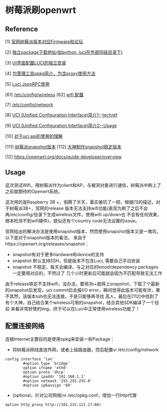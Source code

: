 

# 树莓派刷openwrt

## Reference

[1] [官网树莓派版本对应Firmware和论坛](https://openwrt.org/toh/raspberry_pi_foundation/raspberry_pi)

[2] [独立package下载地址(如python, luci在外部同级目录下)](http://downloads.openwrt.org/releases/18.06.4/packages/aarch64_cortex-a53/packages/)

[3] [UI界面配置LUCI的独立安装](https://openwrt.org/docs/guide-user/luci/luci.essentials)

[4] [包管理工具opkg简介，包含proxy使用方法](https://openwrt.org/docs/guide-user/additional-software/opkg)

[5] [Luci JsonRPC使用](https://github.com/openwrt/luci/wiki/JsonRpcHowTo)

[61] [/etc/config/wireless](https://openwrt.org/docs/guide-user/network/wifi/basic)
[62] [wifi 配置](https://oldwiki.archive.openwrt.org/doc/uci/wireless#regenerate_configuration)

[7] [/etc/config/network](https://openwrt.org/docs/guide-user/base-system/basic-networking)

[8] [UCI (Unified Configuration Interface)简介1--techref](https://openwrt.org/docs/techref/uci)

[9] [UCI (Unified Configuration Interface)简介2--Usage](https://openwrt.org/docs/guide-user/base-system/uci)

[10] [对于uci api的使用的理解](https://wiki.teltonika.lt/view/UCI_command_usage)

[111] [树莓派snapshot版本](https://downloads.openwrt.org/snapshots/targets/brcm2708/bcm2710/)
[112] [大神制作snapshot稳定版本](https://forum.openwrt.org/t/18-06-on-raspberry-pi-3-b/18670/40)

[12] https://openwrt.org/docs/guide-developer/overview

## Usage

这次测试Wifi，用树莓派作为client和AP，与被测对象进行通信，树莓派中刷上了之前就期待的Openwrt系统。

这次用的是Raspberry 3B +，倒腾了半天，着实被坑了一把，根据[1]的描述，对于树莓派3B+，官网的release
版本无法支持wifi功能(表现为刷了之后不会再/etc/config/目录下生成wireless文件，使用wifi up/down也
不会有任何效果，根本检测不到wifi硬件)，貌似还有个country code无法设置的issue。

官网给出的解决办法是使用snapshot版本，然而使用snapshot版本又是一堆坑，以下是对于snapshot版本的看法，
来自于https://openwrt.org/releases/snapshot：

- snapshot有对于更多hardware和device的支持
- snapshot 默认支持SSH，但是版本不包含Luci, 需要自己手动安装
- snapshot 不稳定，每天会编译，与之对应的kmod/dependency packages一定要用对应的，不然过了
几个小时更新后可能就会因为不匹配导致无法工作

由于release铁定不支持wifi，没办法，要用3b+就得上snapshot，下载了个最新的snapshot后发现，uci
commit后会报I/O error，瞬间觉得此版本可能有诈，果不其然，该版本ssh也无法连接。于是只能够再寻找
高人，最后在[112]中找到了有个大神，自己结合某个wireless可用的snapshot，结合其他SDK编译了一个目前
来看非常好使的img，终于可以在Luci中正常使用wireless功能了！



## 配置连接网络

连接Internet主要目的是使用opkg来安装一些Package：

- 将树莓派网线直连外网，或者上级路由器，而后配置vi /etc/config/network

```
config interface 'lan'
        #option type 'bridge'
        option ifname 'eth0'
        option proto 'dhcp'
        #option ipaddr '192.168.1.1'
        #option netmask '255.255.255.0'
        #option ip6assign '60'
```

- (optional，针对公司网络)vi /etc/opkg.conf，增加一行http代理

```
option http_proxy http://101.231.121.17:80/
```



